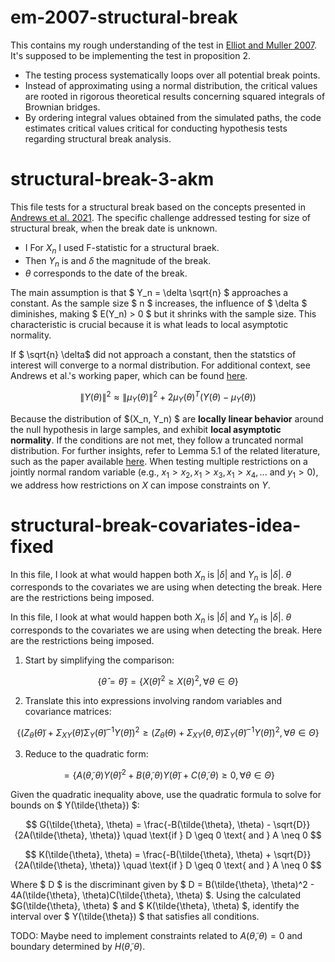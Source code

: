 # em-2007-structural-break

This contains my rough understanding of the test in [Elliot and Muller 2007](https://www.princeton.edu/~umueller/confintP.pdf). It's supposed to be implementing the test in proposition 2.
   - The testing process systematically loops over all potential break points.
   - Instead of approximating using a normal distribution, the critical values are rooted in rigorous theoretical results concerning squared integrals of Brownian bridges.
   - By ordering integral values obtained from the simulated paths, the code estimates critical values critical for conducting hypothesis tests regarding structural break analysis.

# structural-break-3-akm


This file tests for a structural break based on the concepts presented in [Andrews et al. 2021](https://economics.mit.edu/sites/default/files/2023-06/normmaxpaper.pdf). The specific challenge addressed testing for size of structural break, when the break date is unknown.

* I For $X_n$ I used F-statistic for a structural braek.
* Then $Y_n$ is and $\delta$ the magnitude of the break.
* $\theta$ corresponds to the date of the break.

The main assumption is that $ Y_n = \delta \sqrt{n} $ approaches a constant. As the sample size $ n $ increases, the influence of $ \delta $ diminishes, making $ E(Y_n) > 0 $ but it shrinks with the sample size. This characteristic is crucial because it is what leads to local asymptotic normality. 

If $ \sqrt{n} \delta$ did not approach a constant, then the statstics of interest will converge to a normal distribution. For additional context, see Andrews et al.'s working paper, which can be found [here](https://www.nber.org/papers/w25456).
 

$$ \|Y(\theta)\|^2 \approx \|\mu_Y(\theta)\|^2 + 2 \mu_Y(\theta)^T (Y(\theta) - \mu_Y(\theta))$$


Because the distribution of $(X_n, Y_n) $ are **locally linear behavior** around the null hypothesis in large samples, and exhibit  **local asymptotic normality**. If the conditions are not met, they follow a truncated normal distribution. For further insights, refer to Lemma 5.1 of the related literature, such as the paper available [here](https://projecteuclid.org/journals/annals-of-statistics/volume-44/issue-3/Exact-post-selection-inference-with-application-to-the-lasso/10.1214/15-AOS1371.full). When testing multiple restrictions on a jointly normal random variable (e.g., $x_1 > x_2, x_1 > x_3, x_1 > x_4,...$ and $y_1 > 0$), we address how restrictions on $X$ can impose constraints on $Y$.


# structural-break-covariates-idea-fixed


In this file, I look at what would happen both $X_n$ is $|\delta|$ and $Y_n$ is $|\delta|$. $\theta$ corresponds to the covariates we are using when detecting the break. Here are the restrictions being imposed.

In this file, I look at what would happen both $X_n$ is $|\delta|$ and $Y_n$ is $|\delta|$. $\theta$ corresponds to the covariates we are using when detecting the break. Here are the restrictions being imposed.

1. Start by simplifying the comparison:

$$\{ \hat{\theta} = \tilde{\theta} \} = \left\{ 
X(\tilde{\theta})^2 \geq X(\theta)^2, \forall \theta \in \Theta 
\right\} $$

2. Translate this into expressions involving random variables and covariance matrices:

$$ \left\{ 
\left(Z_{\tilde{\theta}}(\tilde{\theta}) + \Sigma_{XY}(\tilde{\theta}) \Sigma_Y(\tilde{\theta})^{-1} Y(\tilde{\theta}) \right)^2 \geq 
\left( Z_{\tilde{\theta}}(\theta) + \Sigma_{XY}(\theta,\tilde{\theta}) \Sigma_Y(\tilde{\theta})^{-1} Y(\tilde{\theta}) \right)^2, \forall \theta \in \Theta 
\right\}  $$

3. Reduce to the quadratic form:

$$ = \left\{ 
A(\tilde{\theta}, \theta) Y(\tilde{\theta})^2 + B(\tilde{\theta}, \theta) Y(\tilde{\theta}) + C(\tilde{\theta}, \theta) \geq 0, \forall \theta \in \Theta 
\right\}  $$

Given the quadratic inequality above, use the quadratic formula to solve for bounds on $ Y(\tilde{\theta}) $:

$$ G(\tilde{\theta}, \theta) = \frac{-B(\tilde{\theta}, \theta) - \sqrt{D}}{2A(\tilde{\theta}, \theta)} \quad \text{if } D \geq 0 \text{ and } A \neq 0 $$

$$ K(\tilde{\theta}, \theta) = \frac{-B(\tilde{\theta}, \theta) + \sqrt{D}}{2A(\tilde{\theta}, \theta)} \quad \text{if } D \geq 0 \text{ and } A \neq 0 $$


Where $ D $ is the discriminant given by $ D = B(\tilde{\theta}, \theta)^2 - 4A(\tilde{\theta}, \theta)C(\tilde{\theta}, \theta) $. Using the calculated $G(\tilde{\theta}, \theta)  $ and $ K(\tilde{\theta}, \theta) $, identify the interval over $ Y(\tilde{\theta}) $ that satisfies all conditions.

TODO: Maybe need to implement constraints related to $A(\tilde{\theta}, \theta)= 0$ and boundary determined by $H(\tilde{\theta}, \theta)$.
